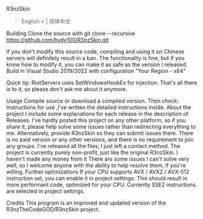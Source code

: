 R3nzSkin
> English < | 简体中文

Building
Clone the source with git clone --recursive https://github.com/hydy100/R3nzSkin.git

If you don't modify this source code, compiling and using it on Chinese servers will definitely result in a ban. The functionality is fine, but if you know how to modify it, you can make it as safe as the version I released.
Build in Visual Studio 2019/2022 with configuration "Your Region - x64"

Quick tip: RiotServers uses SetWindowsHookEx for injection. That's all there is to it, so please don't ask me about it anymore.

Usage
Compile source or download a compiled version.
Then check: Instructions for use ,I've written the detailed instructions inside.
About the project
I include some explanations for each release in the description of Releases.
I've hardly posted this project on any other platform, so if you share it, please help solve some issues rather than redirecting everything to me. Alternatively, provide R3nzSkin so they can submit issues there.
There is no paid version or any other versions, and there is no requirement to join any groups. I've released all the files, I just left a contact method.
The project is currently purely non-profit, just like the original R3nzSkin. I haven't made any money from it
There are some issues I can't solve very well, so I welcome anyone with the ability to help resolve them, if you're willing.
Further optimizations
If your CPU supports AVX / AVX2 / AVX-512 instruction set, you can enable it in project settings. This should result in more performant code, optimized for your CPU. Currently SSE2 instructions are selected in project settings.

Credits
This program is an improved and updated version of the R3nzTheCodeGOD/R3nzSkin project.
